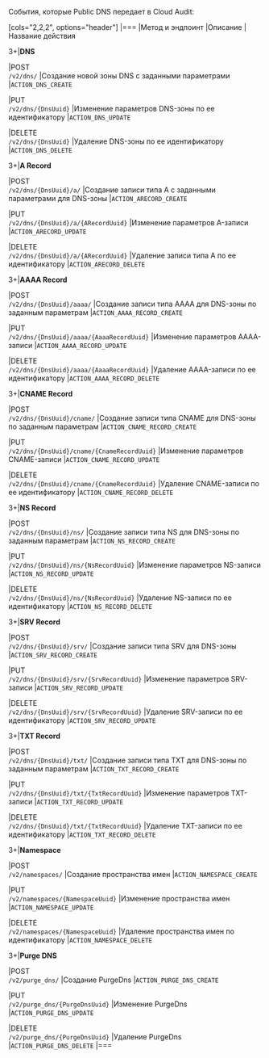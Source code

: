 События, которые Public DNS передает в Cloud Audit:

[cols="2,2,2", options="header"]
|===
|Метод и эндпоинт
|Описание
|Название действия

3+|**DNS**

|POST<br>`/v2/dns/`
|Создание новой зоны DNS с заданными параметрами
|`ACTION_DNS_CREATE`

|PUT<br>`/v2/dns/{DnsUuid}`
|Изменение параметров DNS-зоны по ее идентификатору
|`ACTION_DNS_UPDATE`

|DELETE<br>`/v2/dns/{DnsUuid}`
|Удаление DNS-зоны по ее идентификатору
|`ACTION_DNS_DELETE`

3+|**A Record**

|POST<br>`/v2/dns/{DnsUuid}/a/`
|Создание записи типа A с заданными параметрами для DNS-зоны
|`ACTION_ARECORD_CREATE`

|PUT<br>`/v2/dns/{DnsUuid}/a/{ARecordUuid}`
|Изменение параметров A-записи
|`ACTION_ARECORD_UPDATE`

|DELETE<br>`/v2/dns/{DnsUuid}/a/{ARecordUuid}`
|Удаление записи типа A по ее идентификатору
|`ACTION_ARECORD_DELETE`

3+|**AAAA Record**

|POST<br>`/v2/dns/{DnsUuid}/aaaa/`
|Создание записи типа AAAA для DNS-зоны по заданным параметрам
|`ACTION_AAAA_RECORD_CREATE`

|PUT<br>`/v2/dns/{DnsUuid}/aaaa/{AaaaRecordUuid}`
|Изменение параметров AAAA-записи
|`ACTION_AAAA_RECORD_UPDATE`

|DELETE<br>`/v2/dns/{DnsUuid}/aaaa/{AaaaRecordUuid}`
|Удаление AAAA-записи по ее идентификатору
|`ACTION_AAAA_RECORD_DELETE`

3+|**CNAME Record**

|POST<br>`/v2/dns/{DnsUuid}/cname/`
|Создание записи типа CNAME для DNS-зоны по заданным параметрам
|`ACTION_CNAME_RECORD_CREATE`

|PUT<br>`/v2/dns/{DnsUuid}/cname/{CnameRecordUuid}`
|Изменение параметров CNAME-записи
|`ACTION_CNAME_RECORD_UPDATE`

|DELETE<br>`/v2/dns/{DnsUuid}/cname/{CnameRecordUuid}`
|Удаление CNAME-записи по ее идентификатору
|`ACTION_CNAME_RECORD_DELETE`

3+|**NS Record**

|POST<br>`/v2/dns/{DnsUuid}/ns/`
|Создание записи типа NS для DNS-зоны по заданным параметрам
|`ACTION_NS_RECORD_CREATE`

|PUT<br>`/v2/dns/{DnsUuid}/ns/{NsRecordUuid}`
|Изменение параметров NS-записи
|`ACTION_NS_RECORD_UPDATE`

|DELETE<br>`/v2/dns/{DnsUuid}/ns/{NsRecordUuid}`
|Удаление NS-записи по ее идентификатору
|`ACTION_NS_RECORD_DELETE`

3+|**SRV Record**

|POST<br>`/v2/dns/{DnsUuid}/srv/`
|Создание записи типа SRV для DNS-зоны
|`ACTION_SRV_RECORD_CREATE`

|PUT<br>`/v2/dns/{DnsUuid}/srv/{SrvRecordUuid}`
|Изменение параметров SRV-записи
|`ACTION_SRV_RECORD_UPDATE`

|DELETE<br>`/v2/dns/{DnsUuid}/srv/{SrvRecordUuid}`
|Удаление SRV-записи по ее идентификатору
|`ACTION_SRV_RECORD_UPDATE`

3+|**TXT Record**

|POST<br>`/v2/dns/{DnsUuid}/txt/`
|Создание записи типа TXT для DNS-зоны по заданным параметрам
|`ACTION_TXT_RECORD_CREATE`

|PUT<br>`/v2/dns/{DnsUuid}/txt/{TxtRecordUuid}`
|Изменение параметров TXT-записи
|`ACTION_TXT_RECORD_UPDATE`

|DELETE<br>`/v2/dns/{DnsUuid}/txt/{TxtRecordUuid}`
|Удаление TXT-записи по ее идентификатору
|`ACTION_TXT_RECORD_DELETE`

3+|**Namespace**

|POST<br>`/v2/namespaces/`
|Создание пространства имен
|`ACTION_NAMESPACE_CREATE`

|PUT<br>`/v2/namespaces/{NamespaceUuid}`
|Изменение пространства имен
|`ACTION_NAMESPACE_UPDATE`

|DELETE<br>`/v2/namespaces/{NamespaceUuid}`
|Удаление пространства имен по идентификатору
|`ACTION_NAMESPACE_DELETE`

3+|**Purge DNS**

|POST<br>`/v2/purge_dns/`
|Создание PurgeDns
|`ACTION_PURGE_DNS_CREATE`

|PUT<br>`/v2/purge_dns/{PurgeDnsUuid}`
|Изменение PurgeDns
|`ACTION_PURGE_DNS_UPDATE`

|DELETE<br>`/v2/purge_dns/{PurgeDnsUuid}`
|Удаление PurgeDns
|`ACTION_PURGE_DNS_DELETE`
|===
